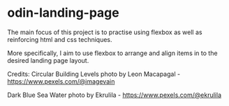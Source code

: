 # odin-landing-page

The main focus of this project is to practise using flexbox as well as reinforcing html and css techniques.

More specifically, I aim to use flexbox to arrange and align items in to the desired landing page layout.

Credits:
Circular Building Levels photo by Leon Macapagal - https://www.pexels.com/@imagevain

Dark Blue Sea Water photo by Ekrulila - https://www.pexels.com/@ekrulila